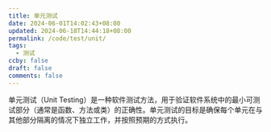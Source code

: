 ```yaml
---
title: 单元测试
date: 2024-06-01T14:02:43+08:00
updated: 2024-06-18T14:44:18+08:00
permalink: /code/test/unit/
tags:
  - 测试
ccby: false
draft: false
comments: false
---
```

单元测试（Unit Testing）是一种软件测试方法，用于验证软件系统中的最小可测试部分（通常是函数、方法或类）的正确性。单元测试的目标是确保每个单元在与其他部分隔离的情况下独立工作，并按照预期的方式执行。